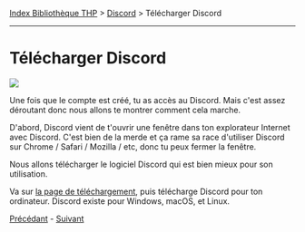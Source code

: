 [Index Bibliothèque THP](https://github.com/TheHackingProject/bibliotheque-THP) > [Discord](https://github.com/TheHackingProject/bibliotheque-THP/blob/master/sommaires/discord.md) > Télécharger Discord

___

# Télécharger Discord

![](https://i.imgur.com/fL4cRfl.png)

Une fois que le compte est créé, tu as accès au Discord. Mais c'est assez déroutant donc nous allons te montrer comment cela marche.

D'abord, Discord vient de t'ouvrir une fenêtre dans ton explorateur Internet avec Discord. C'est bien de la merde et ça rame sa race d'utiliser Discord sur Chrome / Safari / Mozilla / etc, donc tu peux fermer la fenêtre.

Nous allons télécharger le logiciel Discord qui est bien mieux pour son utilisation.

Va sur [la page de téléchargement](https://discord.com/download), puis télécharge Discord pour ton ordinateur. Discord existe pour Windows, macOS, et Linux.


[Précédant](https://github.com/TheHackingProject/bibliotheque-THP/blob/master/discord/connexion.md) - [Suivant](https://github.com/TheHackingProject/bibliotheque-THP/blob/master/discord/telecharger_installer.md)